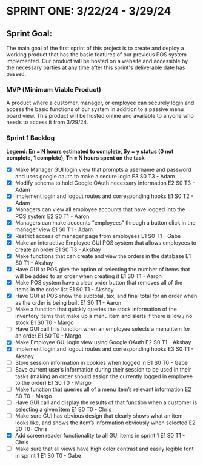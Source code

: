# SPRINT ONE: 3/22/24 - 3/29/24

## Sprint Goal:
The main goal of the first sprint of this project is to create and deploy a working product that has the basic features of our previous POS system implemented. Our product will be hosted on a website and accessible by the necessary parties at any time after this sprint's deliverable date has passed. 

### MVP (Minimum Viable Product)
A product where a customer, manager, or employee can securely login and access the basic functions of our system in addition to a passive menu board view. This product will be hosted online and available to anyone who needs to access it from 3/29/24.

### Sprint 1 Backlog
**Legend: En = N hours estimated to complete, Sy = y status (0 not complete, 1 complete), Tn = N hours spent on the task**
- [x] Make Manager GUI login view that prompts a username and password and uses google oauth to make a secure login E3 S0 T3 - Adam
- [X] Modify schema to hold Google OAuth necessary information E2 S0 T3 - Adam
- [X] Implement login and logout routes and corresponding hooks E1 S0 T2 - Adam
- [X] Managers can view all employee accounts that have logged into the POS system E2 S0 T1 - Aaron
- [X] Managers can make accounts "employees" through a button click in the manager view E1  S0 T1 - Adam
- [x] Restrict access of manager page from employees E1 S0 T1 - Gabe
- [X] Make an interactive Employee GUI POS system that allows employees to create an order E1 S0 T3 - Akshay
- [X] Make functions that can create and view the orders in the database E1 S0 T1 - Akshay
- [X] Have GUI at POS give the option of selecting the number of items that will be added to an order when creating it  E1 S0 T1 - Aaron
- [X] Make POS system have a clear order button that removes all of the items in the order list  E1 S0 T1 - Akshay
- [X] Have GUI at POS show the subtotal, tax, and final total for an order when as the order is being built  E1 S0 T1 - Aaron
- [ ] Make a function that quickly queries the stock information of the inventory items that make up a menu item and alerts if there is low / no stock  E1 S0 T0 - Margo
- [ ] Have GUI call this function when an employee selects a menu item for an order E1 S0 T0 - Margo
- [X] Make Employee GUI login view using Google OAuth E2 S0 T1 - Akshay
- [X] Implement login and logout routes and corresponding hooks E3 S0 T1 - Akshay
- [ ] Store session information in cookies when logged in E1 S0 T0 - Gabe
- [ ] Save current user’s information during their session to be used in their tasks (making an order should assign the currently logged in employee to the order) E1 S0 T0 - Margo
- [ ] Make function that queries all of a menu item’s relevant information E2 S0 T0 - Margo
- [ ] Have GUI call and display the results of that function when a customer is selecting a given item E1 S0 T0 - Chris
- [ ] Make sure GUI has obvious design that clearly shows what an item looks like, and shows the item’s information obviously when selected E2 S0 T0- Chris
- [X] Add screen reader functionality to all GUI items in sprint 1 E1 S0 T1 - Chris
- [ ] Make sure that all views have high color contrast and easily legible font in sprint 1 E1 S0 T0 - Gabe

